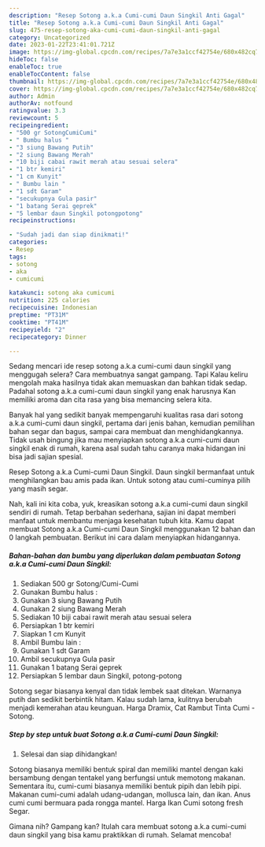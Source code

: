 ```yaml
---
description: "Resep Sotong a.k.a Cumi-cumi Daun Singkil Anti Gagal"
title: "Resep Sotong a.k.a Cumi-cumi Daun Singkil Anti Gagal"
slug: 475-resep-sotong-aka-cumi-cumi-daun-singkil-anti-gagal
category: Uncategorized
date: 2023-01-22T23:41:01.721Z
image: https://img-global.cpcdn.com/recipes/7a7e3a1ccf42754e/680x482cq70/sotong-aka-cumi-cumi-daun-singkil-foto-resep-utama.jpg
hideToc: false
enableToc: true
enableTocContent: false
thumbnail: https://img-global.cpcdn.com/recipes/7a7e3a1ccf42754e/680x482cq70/sotong-aka-cumi-cumi-daun-singkil-foto-resep-utama.jpg
cover: https://img-global.cpcdn.com/recipes/7a7e3a1ccf42754e/680x482cq70/sotong-aka-cumi-cumi-daun-singkil-foto-resep-utama.jpg
author: Admin
authorAv: notfound
ratingvalue: 3.3
reviewcount: 5
recipeingredient:
- "500 gr SotongCumiCumi"
- " Bumbu halus "
- "3 siung Bawang Putih"
- "2 siung Bawang Merah"
- "10 biji cabai rawit merah atau sesuai selera"
- "1 btr kemiri"
- "1 cm Kunyit"
- " Bumbu lain "
- "1 sdt Garam"
- "secukupnya Gula pasir"
- "1 batang Serai geprek"
- "5 lembar daun Singkil potongpotong"
recipeinstructions:

- "Sudah jadi dan siap dinikmati!"
categories:
- Resep
tags:
- sotong
- aka
- cumicumi

katakunci: sotong aka cumicumi 
nutrition: 225 calories
recipecuisine: Indonesian
preptime: "PT31M"
cooktime: "PT41M"
recipeyield: "2"
recipecategory: Dinner

---
```



Sedang mencari ide resep sotong a.k.a cumi-cumi daun singkil yang menggugah selera? Cara membuatnya sangat gampang. Tapi Kalau keliru mengolah maka hasilnya tidak akan memuaskan dan bahkan tidak sedap. Padahal sotong a.k.a cumi-cumi daun singkil yang enak harusnya Kan memiliki aroma dan cita rasa yang bisa memancing selera kita.


Banyak hal yang sedikit banyak mempengaruhi kualitas rasa dari sotong a.k.a cumi-cumi daun singkil, pertama dari jenis bahan, kemudian pemilihan bahan segar dan bagus, sampai cara membuat dan menghidangkannya. Tidak usah bingung jika mau menyiapkan sotong a.k.a cumi-cumi daun singkil enak di rumah, karena asal sudah tahu caranya maka hidangan ini bisa jadi sajian spesial.

Resep Sotong a.k.a Cumi-cumi Daun Singkil. Daun singkil bermanfaat untuk menghilangkan bau amis pada ikan. Untuk sotong atau cumi-cuminya pilih yang masih segar.


Nah, kali ini kita coba, yuk, kreasikan sotong a.k.a cumi-cumi daun singkil sendiri di rumah. Tetap berbahan sederhana, sajian ini dapat memberi manfaat untuk membantu menjaga kesehatan tubuh kita. Kamu dapat membuat Sotong a.k.a Cumi-cumi Daun Singkil menggunakan 12 bahan dan 0 langkah pembuatan. Berikut ini cara dalam menyiapkan hidangannya.

<!--inarticleads1-->

##### Bahan-bahan dan bumbu yang diperlukan dalam pembuatan Sotong a.k.a Cumi-cumi Daun Singkil:

1. Sediakan 500 gr Sotong/Cumi-Cumi
1. Gunakan  Bumbu halus :
1. Gunakan 3 siung Bawang Putih
1. Gunakan 2 siung Bawang Merah
1. Sediakan 10 biji cabai rawit merah atau sesuai selera
1. Persiapkan 1 btr kemiri
1. Siapkan 1 cm Kunyit
1. Ambil  Bumbu lain :
1. Gunakan 1 sdt Garam
1. Ambil secukupnya Gula pasir
1. Gunakan 1 batang Serai geprek
1. Persiapkan 5 lembar daun Singkil, potong-potong


Sotong segar biasanya kenyal dan tidak lembek saat ditekan. Warnanya putih dan sedikit berbintik hitam. Kalau sudah lama, kulitnya berubah menjadi kemerahan atau keunguan. Harga Dramix, Cat Rambut Tinta Cumi - Sotong. 

<!--inarticleads2-->

##### Step by step untuk buat Sotong a.k.a Cumi-cumi Daun Singkil:


1. Selesai dan siap dihidangkan!

Sotong biasanya memiliki bentuk spiral dan memiliki mantel dengan kaki bersambung dengan tentakel yang berfungsi untuk memotong makanan. Sementara itu, cumi-cumi biasanya memiliki bentuk pipih dan lebih pipi. Makanan cumi-cumi adalah udang-udangan, mollusca lain, dan ikan. Anus cumi cumi bermuara pada rongga mantel. Harga Ikan Cumi sotong fresh Segar. 

Gimana nih? Gampang kan? Itulah cara membuat sotong a.k.a cumi-cumi daun singkil yang bisa kamu praktikkan di rumah. Selamat mencoba!
